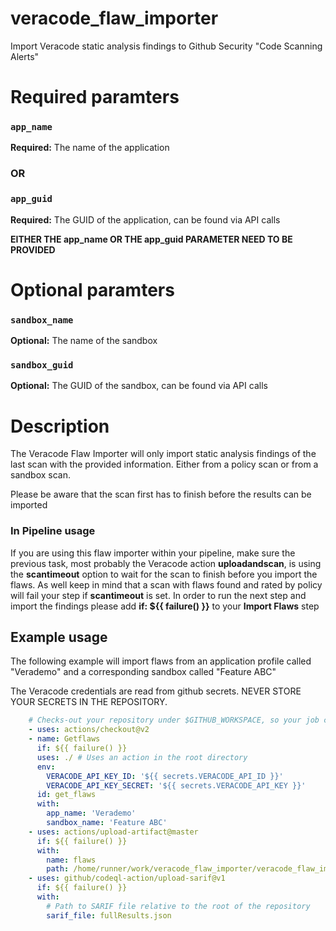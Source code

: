 # veracode_flaw_importer
Import Veracode static analysis findings to Github Security "Code Scanning Alerts"

# Required paramters
### `app_name`
**Required:** The name of the application
### OR
### `app_guid`
**Required:** The GUID of the application, can be found via API calls

**EITHER THE app_name OR THE app_guid PARAMETER NEED TO BE PROVIDED**

# Optional paramters
### `sandbox_name`
**Optional:** The name of the sandbox
### `sandbox_guid`
**Optional:** The GUID of the sandbox, can be found via API calls

# Description
The Veracode Flaw Importer will only import static analysis findings of the last scan with the provided information. Either from a policy scan or from a sandbox scan.

Please be aware that the scan first has to finish before the results can be imported

### In Pipeline usage
If you are using this flaw importer within your pipeline, make sure the previous task, most probably the Veracode action **uploadandscan**, is using the **scantimeout** option to wait for the scan to finish before you import the flaws.
As well keep in mind that a scan with flaws found and rated by policy will fail your step if **scantimeout** is set. In order to run the next step and import the findings please add **if: ${{ failure() }}** to your **Import Flaws** step

## Example usage

The following example will import flaws from an application profile called "Verademo" and a corresponding sandbox called "Feature ABC"

The Veracode credentials are read from github secrets. NEVER STORE YOUR SECRETS IN THE REPOSITORY.

```yaml
    # Checks-out your repository under $GITHUB_WORKSPACE, so your job can access it
    - uses: actions/checkout@v2
    - name: Getflaws
      if: ${{ failure() }}
      uses: ./ # Uses an action in the root directory
      env: 
        VERACODE_API_KEY_ID: '${{ secrets.VERACODE_API_ID }}'
        VERACODE_API_KEY_SECRET: '${{ secrets.VERACODE_API_KEY }}'
      id: get_flaws  
      with:
        app_name: 'Verademo'
        sandbox_name: 'Feature ABC'
    - uses: actions/upload-artifact@master
      if: ${{ failure() }}
      with:
        name: flaws
        path: /home/runner/work/veracode_flaw_importer/veracode_flaw_importer/fullResults.json
    - uses: github/codeql-action/upload-sarif@v1
      if: ${{ failure() }}
      with:
        # Path to SARIF file relative to the root of the repository
        sarif_file: fullResults.json
```
